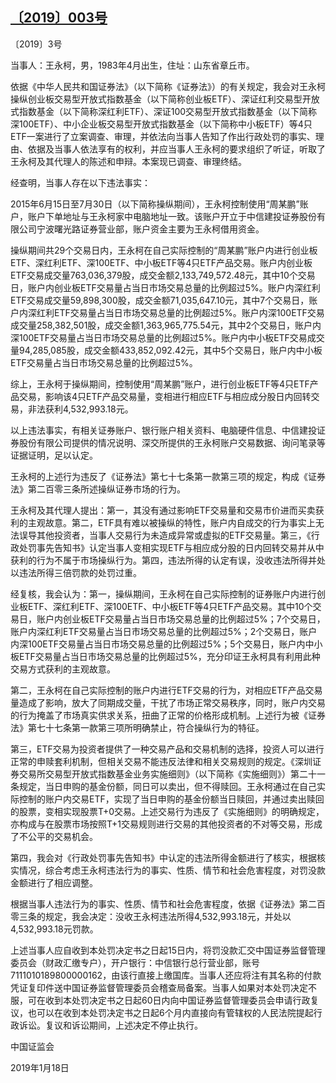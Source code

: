 ## [〔2019〕003号](http://www.csrc.gov.cn/pub/zjhpublic/G00306212/201901/t20190123_350134.htm)





















〔2019〕3号





 

当事人：王永柯，男，1983年4月出生，住址：山东省章丘市。

依据《中华人民共和国证券法》（以下简称《证券法》）的有关规定，我会对王永柯操纵创业板交易型开放式指数基金（以下简称创业板ETF）、深证红利交易型开放式指数基金（以下简称深红利ETF）、深证100交易型开放式指数基金（以下简称深100ETF）、中小企业板交易型开放式指数基金（以下简称中小板ETF）等4只ETF一案进行了立案调查、审理，并依法向当事人告知了作出行政处罚的事实、理由、依据及当事人依法享有的权利，并应当事人王永柯的要求组织了听证，听取了王永柯及其代理人的陈述和申辩。本案现已调查、审理终结。

经查明，当事人存在以下违法事实：

2015年6月15日至7月30日（以下简称操纵期间），王永柯控制使用“周某鹏”账户，账户下单地址与王永柯家中电脑地址一致。该账户开立于中信建投证券股份有限公司宁波曙光路证券营业部，账户资金主要为王永柯借用资金。

操纵期间共29个交易日内，王永柯在自己实际控制的“周某鹏”账户内进行创业板ETF、深红利ETF、深100ETF、中小板ETF等4只ETF产品交易。账户内创业板ETF交易成交量763,036,379股，成交金额2,133,749,572.48元，其中10个交易日，账户内创业板ETF交易量占当日市场交易总量的比例超过5%。账户内深红利ETF交易成交量59,898,300股，成交金额71,035,647.10元，其中7个交易日，账户内深红利ETF交易量占当日市场交易总量的比例超过5%。账户内深100ETF交易成交量258,382,501股，成交金额1,363,965,775.54元，其中2个交易日，账户内深100ETF交易量占当日市场交易总量的比例超过5%。账户内中小板ETF交易成交量94,285,085股，成交金额433,852,092.42元，其中5个交易日，账户内中小板ETF交易量占当日市场交易总量的比例超过5%。

综上，王永柯于操纵期间，控制使用“周某鹏”账户，进行创业板ETF等4只ETF产品交易，影响该4只ETF产品交易量，变相进行相应ETF与相应成分股日内回转交易，非法获利4,532,993.18元。

以上违法事实，有相关证券账户、银行账户相关资料、电脑硬件信息、中信建投证券股份有限公司提供的情况说明、深交所提供的王永柯账户交易数据、询问笔录等证据证明，足以认定。

王永柯的上述行为违反了《证券法》第七十七条第一款第三项的规定，构成《证券法》第二百零三条所述操纵证券市场的行为。

王永柯及其代理人提出：第一，其没有通过影响ETF交易量和交易市价进而买卖获利的主观故意。第二，ETF具有难以被操纵的特性，账户内自成交的行为事实上无法误导其他投资者，当事人交易行为未造成异常或虚拟的ETF交易量。第三，《行政处罚事先告知书》认定当事人变相实现ETF与相应成分股的日内回转交易并从中获利的行为不属于市场操纵行为。第四，违法所得的认定有误，没收违法所得并处以违法所得三倍罚款的处罚过重。

经复核，我会认为：第一，操纵期间，王永柯在自己实际控制的证券账户内进行创业板ETF、深红利ETF、深100ETF、中小板ETF等4只ETF产品交易。其中10个交易日，账户内创业板ETF交易量占当日市场交易总量的比例超过5%；7个交易日，账户内深红利ETF交易量占当日市场交易总量的比例超过5%；2个交易日，账户内深100ETF交易量占当日市场交易总量的比例超过5%；5个交易日，账户内中小板ETF交易量占当日市场交易总量的比例超过5%，充分印证王永柯具有利用此种交易方式获利的主观故意。

第二，王永柯在自己实际控制的账户内进行ETF交易的行为，对相应ETF产品交易量造成了影响，放大了同期成交量，干扰了市场正常交易秩序，同时，账户内交易的行为掩盖了市场真实供求关系，扭曲了正常的价格形成机制。上述行为被《证券法》第七十七条第一款第三项所明确禁止，符合操纵行为的特征。

第三，ETF交易为投资者提供了一种交易产品和交易机制的选择，投资人可以进行正常的申赎套利机制，但相关交易不能违反法律和相关交易规则的规定。《深圳证券交易所交易型开放式指数基金业务实施细则》（以下简称《实施细则》）第二十一条规定，当日申购的基金份额，同日可以卖出，但不得赎回。王永柯通过在自己实际控制的账户内交易ETF，实现了当日申购的基金份额当日赎回，并通过卖出赎回的股票，变相实现股票T+0交易。上述交易行为违反了《实施细则》的明确规定，亦构成与在股票市场按照T+1交易规则进行交易的其他投资者的不对等交易，形成了不公平的交易机会。

第四，我会对《行政处罚事先告知书》中认定的违法所得金额进行了核实，根据核实情况，综合考虑王永柯违法行为的事实、性质、情节和社会危害程度，对罚没款金额进行了相应调整。

根据当事人违法行为的事实、性质、情节和社会危害程度，依据《证券法》第二百零三条的规定，我会决定：没收王永柯违法所得4,532,993.18元，并处以4,532,993.18元罚款。

上述当事人应自收到本处罚决定书之日起15日内，将罚没款汇交中国证券监督管理委员会（财政汇缴专户），开户银行：中信银行总行营业部，账号7111010189800000162，由该行直接上缴国库。当事人还应将注有其名称的付款凭证复印件送中国证券监督管理委员会稽查局备案。当事人如果对本处罚决定不服，可在收到本处罚决定书之日起60日内向中国证券监督管理委员会申请行政复议，也可以在收到本处罚决定书之日起6个月内直接向有管辖权的人民法院提起行政诉讼。复议和诉讼期间，上述决定不停止执行。









中国证监会      

2019年1月18日    

































